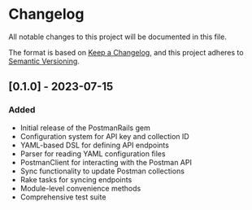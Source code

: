 # Changelog

All notable changes to this project will be documented in this file.

The format is based on [Keep a Changelog](https://keepachangelog.com/en/1.0.0/),
and this project adheres to [Semantic Versioning](https://semver.org/spec/v2.0.0.html).

## [0.1.0] - 2023-07-15

### Added
- Initial release of the PostmanRails gem
- Configuration system for API key and collection ID
- YAML-based DSL for defining API endpoints
- Parser for reading YAML configuration files
- PostmanClient for interacting with the Postman API
- Sync functionality to update Postman collections
- Rake tasks for syncing endpoints
- Module-level convenience methods
- Comprehensive test suite

